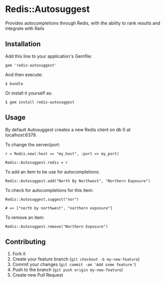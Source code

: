 # Redis::Autosuggest

Provides autocompletions through Redis, with the ability to rank
  results and integrate with Rails

## Installation

Add this line to your application's Gemfile:

    gem 'redis-autosuggest'

And then execute:

    $ bundle

Or install it yourself as:

    $ gem install redis-autosuggest

## Usage

By default Autosuggest creates a new Redis client on db 0 at localhost:6379.

To change the server/port:

    r = Redis.new(:host => "my_host", :port => my_port)

    Redis::Autosuggest.redis = r

To add an item to be use for autocompletions:

    Redis::Autosuggest.add("North By Northwest", "Northern Exposure")

To check for autocompletions for this item:

    Redis::Autosuggest.suggest("nor")

    # => ["north by northwest", "northern exposure"]

To remove an item:

    Redis::Autosuggest.remove("Northern Exposure")

## Contributing

1. Fork it
2. Create your feature branch (`git checkout -b my-new-feature`)
3. Commit your changes (`git commit -am 'Add some feature'`)
4. Push to the branch (`git push origin my-new-feature`)
5. Create new Pull Request
